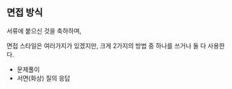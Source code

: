 ## 면접 방식

서류에 붙으신 것을 축하하며,

면접 스타일은 여러가지가 있겠지만, 크게 2가지의 방법 중 하나를 쓰거나 둘 다 사용한다.

- 문제풀이
- 서면(화상) 질의 응답
